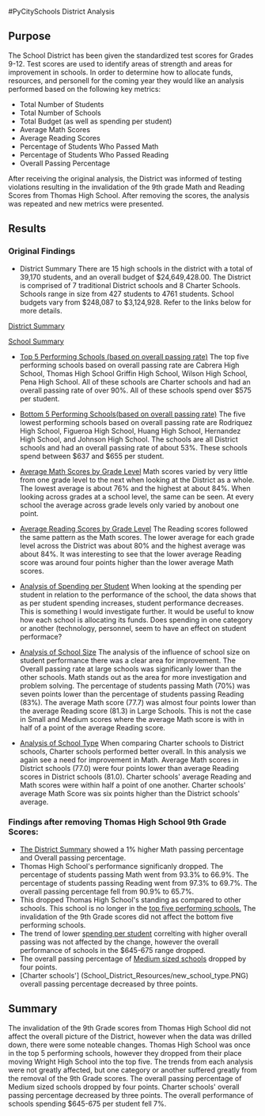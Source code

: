 #PyCitySchools District Analysis

## Purpose
The School District has been given the standardized test scores for Grades 9-12.  Test scores are used to identify areas of strength and areas for improvement in schools.  In order to determine how to allocate funds, resources, and personell for the coming year they would like an analysis performed based on the following key metrics:
- Total Number of Students
- Total Number of Schools
- Total Budget (as well as spending per student)
- Average Math Scores
- Average Reading Scores
- Percentage of Students Who Passed Math
- Percentage of Students Who Passed Reading
- Overall Passing Percentage

After receiving the original analysis, the District was informed of testing violations resulting in the invalidation of the 9th grade Math and Reading Scores from Thomas High School.  After removing the scores, the analysis was repeated and new metrics were presented.



## Results

### Original Findings
- District Summary
		There are 15 high schools in the district with a total of 39,170 students, and an overall budget of $24,649,428.00. The District is comprised of 7 traditional District schools and 8 Charter Schools.   Schools range in size from 427 students to 4761 students.  School budgets vary from $248,087 to $3,124,928.  Refer to the links below for more details.

[District Summary](School_District_Resources/School_Data_Snip.PNG)

[School Summary](School_District_Resources/school_summary_df.PNG)

- [Top 5 Performing Schools (based on overall passing rate)](School_District_Resources/top_five)
	The top five performing schools based on overall passing rate are Cabrera High School, Thomas High School Griffin High School, Wilson High School, Pena High School.  All of these schools are Charter schools and had an overall passing rate of over 90%. All of these schools spend over $575 per student.
		
- [Bottom 5 Performing Schools(based on overall passing rate)](School_District_Resources/bottom_five.PNG)
	The five lowest performing schools based on overall passing rate are Rodriquez High School, Figueroa High School, Huang High School, Hernandez High School, and Johnson High School.  The schools are all District schools and had an overall passing rate of about 53%.  These schools spend between $637 and $655 per student.
		
- [Average Math Scores by Grade Level](School_District_Resources/math_scores_by_grade.PNG)
	Math scores varied by very little from one grade level to the next when looking at the District as a whole.  The lowest average is about 76% and the highest at about 84%.  When looking across grades at a school level, the same can be seen.  At every school the average across grade levels only varied by anobout one point.
		
- [Average Reading Scores by Grade Level](School_District_Resources/reading_scores_by_grade.PNG)
	The Reading scores followed the same pattern as the Math scores.  The lower average for each grade level across the District was about 80% and the highest average was about 84%.  It was interesting to see that the lower average Reading score was around four points higher than the lower average Math scores.
	
- [Analysis of Spending per Student](School_District_Resources/spending_ranges_per_student.PNG)
	When looking at the spending per student in relation to the performance of the school, the data shows that as per student spending increases, student performance decreases.  This is something I would investigate further.  It would be useful to know how each school is allocating its funds.  Does spending in one category or another (technology, personnel,  seem to have an effect on student performace?

- [Analysis of School Size](School_District_Resources/size_summary.PNG)
	The analysis of the influence of school size on student performance there was a clear area for improvement.  The Overall passing rate at large schools was significanly lower than the other schools.  Math stands out as the area for more investigation and problem solving.  The percentage of students passing Math (70%) was seven points lower than the percentage of students passing Reading (83%).  The average Math score (77.7) was almost four points lower than the average Reading score (81.3) in Large Schools.  This is not the case in Small and Medium scores where the average Math score is with in half of a point of the average Reading score.

- [Analysis of School Type](School_District_Resources/school_type.PNG)
	When comparing Charter schools to District schools, Charter schools performed better overall.  In this analysis we again see a need for improvement in Math.  Average Math scores in District schools (77.0) were four points lower than average Reading scores in District schools (81.0).  Charter schools' average Reading and Math scores were within half a point of one another.  Charter schools' average Math Score was six points higher than the District schools' average.

### Findings after removing Thomas High School 9th Grade Scores:
- [The District Summary](School_District_Resources/district_summary_new.PNG) showed a 1% higher Math passing percentage and Overall passing percentage.
- Thomas High School's performance significanly dropped.  The percentage of students passing Math went from 93.3% to 66.9%.  The percentage of students passing Reading went from 97.3% to 69.7%.  The overall passing percentage fell from 90.9% to 65.7%.  
- This dropped Thomas High School's standing as compared to other schools. This school is no longer in the [top five performing schools.](School_District_Resources/new_top_five.PNG)  The invalidation of the 9th Grade scores did not affect the bottom five performing schools.
- The trend of lower [spending per student](School_District_Resources/new_spending_ranges.PNG) correlting with higher overall passing was not affected by the change, however the overall performance of schools in the $645-675 range dropped.
- The overall passing percentage of [Medium sized schools](School_District_Resources/new_size_summary.PNG) dropped by four points. 
- [Charter schools'] (School_District_Resources/new_school_type.PNG) overall passing percentage decreased by three points.  



## Summary
The invalidation of the 9th Grade scores from Thomas High School did not affect the overall picture of the District, however when the data was drilled down, there were some noteable changes.  Thomas High School was once in the top 5 performing schools, however they dropped from their place moving Wright High School into the top five.  The trends from each analysis were not greatly affected, but one category or another suffered greatly from the removal of the 9th Grade scores.  The overall passing percentage of Medium sized schools dropped by four points. Charter schools' overall passing percentage decreased by three points. The overall performance of schools spending $645-675 per student fell 7%.





